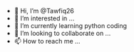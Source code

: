 - 👋 Hi, I’m @Tawfiq26
- 👀 I’m interested in ...
- 🌱 I’m currently learning python coding
- 💞️ I’m looking to collaborate on ...
- 📫 How to reach me ...

<!---
Tawfiq26 is a ✨ special ✨ repository because its `README.md` (this file) appears on your GitHub profile.
You can click the Preview link to take a look at your changes.
--->
